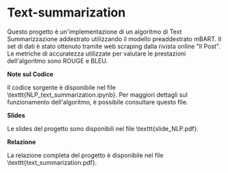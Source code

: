 # Text-summarization

Questo progetto è un'implementazione di un algoritmo di Text Summarizzazione addestrato utilizzando il modello preaddestrato mBART. Il set di dati è stato ottenuto tramite web scraping dalla rivista online "Il Post". Le metriche di accuratezza utilizzate per valutare le prestazioni dell'algoritmo sono ROUGE e BLEU.

**Note sul Codice**

Il codice sorgente è disponibile nel file \texttt{NLP\_text\_summarization.ipynb}. Per maggiori dettagli sul funzionamento dell'algoritmo, è possibile consultare questo file.

**Slides**

Le slides del progetto sono disponibili nel file \texttt{slide\_NLP.pdf}.

**Relazione**

La relazione completa del progetto è disponibile nel file \texttt{text\_summarization.pdf}.
